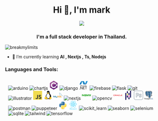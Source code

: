 
<h1 align="center">Hi 👋, I'm mark</h1>
<div id="header" align="center">
 
  <img src="https://media4.giphy.com/media/v1.Y2lkPTc5MGI3NjExN20xcjRhaTE0djdlcXE1aXJiazlwMTRvc3ZjZDhsbmRoNGlzNXQyNiZlcD12MV9pbnRlcm5hbF9naWZfYnlfaWQmY3Q9Zw/vzO0Vc8b2VBLi/giphy.gif" width="500"/>
</div>


<h3 align="center">I'm a full stack developer in Thailand.</h3>



<p align="left"> <img src="https://komarev.com/ghpvc/?username=breakmylimits&label=Profile%20views&color=0e75b6&style=flat" alt="breakmylimits" /> </p>

- 🌱 I’m currently learning **AI , Nextjs , Ts, Nodejs**



<h3 align="left">Languages and Tools:</h3>
<div style="padding: 10px;"> 
  <img src="https://cdn.worldvectorlogo.com/logos/arduino-1.svg" alt="arduino" width="30" height="30"/> 
  <img src="https://www.chartjs.org/media/logo-title.svg" alt="chartjs" width="30" height="30"/>  
  <img src="https://raw.githubusercontent.com/devicons/devicon/master/icons/csharp/csharp-original.svg" alt="csharp" width="30" height="30"/> 
  <img src="https://cdn.worldvectorlogo.com/logos/django.svg" alt="django" width="30" height="30"/> 
  <img src="https://raw.githubusercontent.com/devicons/devicon/master/icons/dot-net/dot-net-original-wordmark.svg" alt="dotnet" width="30" height="30"/>  
  <img src="https://www.vectorlogo.zone/logos/firebase/firebase-icon.svg" alt="firebase" width="30" height="30"/> 
  <img src="https://www.vectorlogo.zone/logos/pocoo_flask/pocoo_flask-icon.svg" alt="flask" width="30" height="30"/> 
  <img src="https://www.vectorlogo.zone/logos/git-scm/git-scm-icon.svg" alt="git" width="30" height="30"/>
  <img src="https://www.vectorlogo.zone/logos/adobe_illustrator/adobe_illustrator-icon.svg" alt="illustrator" width="30" height="30"/>
  <img src="https://raw.githubusercontent.com/devicons/devicon/master/icons/javascript/javascript-original.svg" alt="javascript" width="30" height="30"/> 
  <img src="https://raw.githubusercontent.com/devicons/devicon/master/icons/linux/linux-original.svg" alt="linux" width="30" height="30"/>
  <img src="https://raw.githubusercontent.com/devicons/devicon/master/icons/mysql/mysql-original-wordmark.svg" alt="mysql" width="30" height="30"/>
  <img src="https://cdn.worldvectorlogo.com/logos/nextjs-2.svg" alt="nextjs" width="30" height="30"/> 
  <img src="https://raw.githubusercontent.com/devicons/devicon/master/icons/nginx/nginx-original.svg" alt="nginx" width="30" height="30"/> 
  <img src="https://www.vectorlogo.zone/logos/opencv/opencv-icon.svg" alt="opencv" width="30" height="30"/> 
  <img src="https://raw.githubusercontent.com/devicons/devicon/master/icons/oracle/oracle-original.svg" alt="oracle" width=width="30" height="30"/> 
  <img src="https://raw.githubusercontent.com/devicons/devicon/2ae2a900d2f041da66e950e4d48052658d850630/icons/pandas/pandas-original.svg" alt="pandas" width=width="30" height="30"/> 
  <img src="https://raw.githubusercontent.com/devicons/devicon/master/icons/photoshop/photoshop-line.svg" alt="photoshop" width="30" height="30"/> 
  <img src="https://raw.githubusercontent.com/devicons/devicon/master/icons/postgresql/postgresql-original-wordmark.svg" alt="postgresql" width="30" height="30"/> 
  <img src="https://www.vectorlogo.zone/logos/getpostman/getpostman-icon.svg" alt="postman" width="30" height="30"/>  
  <img src="https://www.vectorlogo.zone/logos/pptrdev/pptrdev-official.svg" alt="puppeteer" width="30" height="30"/> 
  <img src="https://raw.githubusercontent.com/devicons/devicon/master/icons/python/python-original.svg" alt="python" width="30" height="30"/> 
  <img src="https://raw.githubusercontent.com/devicons/devicon/master/icons/react/react-original-wordmark.svg" alt="react" width="30" height="30"/>
  <img src="https://upload.wikimedia.org/wikipedia/commons/0/05/Scikit_learn_logo_small.svg" alt="scikit_learn" width="30" height="30"/> 
  <img src="https://seaborn.pydata.org/_images/logo-mark-lightbg.svg" alt="seaborn" width="30" height="30"/> 
  <img src="https://raw.githubusercontent.com/detain/svg-logos/780f25886640cef088af994181646db2f6b1a3f8/svg/selenium-logo.svg" alt="selenium" width="30" height="30"/> 
  <img src="https://www.vectorlogo.zone/logos/sqlite/sqlite-icon.svg" alt="sqlite" width="30" height="30"/> 
  <img src="https://www.vectorlogo.zone/logos/tailwindcss/tailwindcss-icon.svg" alt="tailwind" width="30" height="30"/> 
  <img src="https://www.vectorlogo.zone/logos/tensorflow/tensorflow-icon.svg" alt="tensorflow" width="30" height="30"/> </a> </div>
